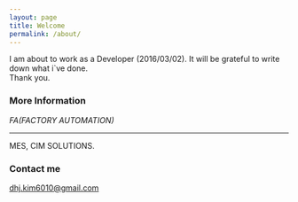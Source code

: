 ```yaml
---
layout: page
title: Welcome
permalink: /about/
---
```

I am about to work as a Developer (2016/03/02). It will be grateful to write down what i\`ve done.  
Thank you.


### More Information
*FA(FACTORY AUTOMATION)*
***
MES, CIM SOLUTIONS.

### Contact me

[dhj.kim6010@gmail.com](mailto:email@domain.com)
